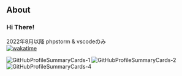 ## About

### Hi There!

2022年8月以降 phpstorm & vscodeのみ  
[![wakatime](https://wakatime.com/badge/user/863f71f0-9cdc-4281-9b35-46cb9b5959b0.svg)](https://wakatime.com/@863f71f0-9cdc-4281-9b35-46cb9b5959b0)

<p>
    <img alt="GitHubProfileSummaryCards-1" src="http://github-profile-summary-cards.vercel.app/api/cards/profile-details?username=aida0710&theme=github_dark">
    <img alt="GitHubProfileSummaryCards-2" src="http://github-profile-summary-cards.vercel.app/api/cards/most-commit-language?username=aida0710&theme=github_dark">
    <img alt="GitHubProfileSummaryCards-4" src="http://github-profile-summary-cards.vercel.app/api/cards/productive-time?username=aida0710&theme=github_dark&utcOffset=9">
</p>
